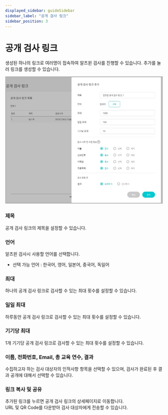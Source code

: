 ```yaml
---
displayed_sidebar: guideSidebar
sidebar_label: "공개 검사 링크"
sidebar_position: 3
---
```


# 공개 검사 링크 

생성된 하나의 링크로 여러명이 접속하여 알츠윈 검사를 진행할 수 있습니다. 추가를 눌러 링크를 생성할 수 있습니다.  

<img
  src="/img/alzwin_public_testlink.jpg"
  alt="alzwin_public_testlink"
/>  


### 제목  

공개 검사 링크의 제목을 설정할 수 있습니다.    

### 언어  

알츠윈 검사시 사용할 언어를 선택합니다. 
* 선택 가능 언어 : 한국어, 영어, 일본어, 중국어, 독일어 

### 최대  

하나의 공개 검사 링크로 검사할 수 있는 최대 횟수를 설정할 수 있습니다. 

### 일일 최대  

하루동안 공개 검사 링크로 검사할 수 있는 최대 횟수를 설정할 수 있습니다.  

###  기기당 최대  

1개 기기당 공개 검사 링크로 검사할 수 있는 최대 횟수를 설정할 수 있습니다.   

### 이름, 전화번호, Email, 총 교육 연수, 결과  

수집하고자 하는 검사 대상자의 인적사항 항목을 선택할 수 있으며, 검사가 완료된 후 결과 공개에 대해서 선택할 수 있습니다.

### 링크 복사 및 공유  

추가된 링크를 누르면 공개 검사 링크의 상세페이지로 이동합니다.  
URL 및 QR Code를 다운받아 검사 대상자에게 전송할 수 있습니다.  

